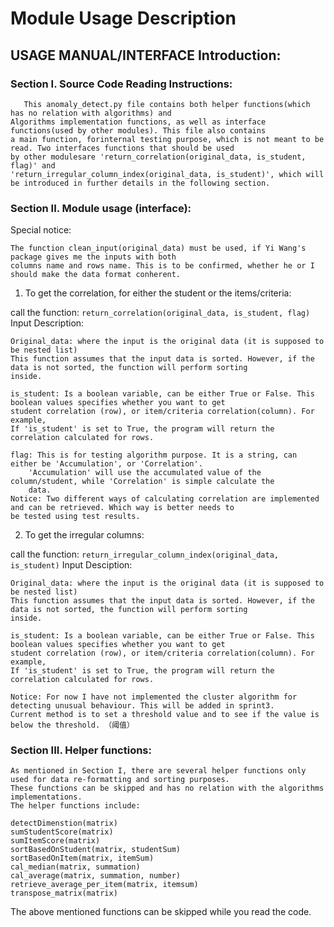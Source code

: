 # Module Usage Description


## USAGE MANUAL/INTERFACE Introduction:

### Section I. Source Code Reading Instructions:

       This anomaly_detect.py file contains both helper functions(which has no relation with algorithms) and
    Algorithms implementation functions, as well as interface functions(used by other modules). This file also contains
    a main function, forinternal testing purpose, which is not meant to be read. Two interfaces functions that should be used
    by other modulesare 'return_correlation(original_data, is_student, flag)' and
    'return_irregular_column_index(original_data, is_student)', which will be introduced in further details in the following section.

### Section II. Module usage (interface):

Special notice:

    The function clean_input(original_data) must be used, if Yi Wang's package gives me the inputs with both
    columns name and rows name. This is to be confirmed, whether he or I should make the data format conherent.

1. To get the correlation, for either the student or the items/criteria:

call the function:
    ```
    return_correlation(original_data, is_student, flag)
    ```
Input Description:

    Original_data: where the input is the original data (it is supposed to be nested list)
    This function assumes that the input data is sorted. However, if the data is not sorted, the function will perform sorting
    inside.

    is_student: Is a boolean variable, can be either True or False. This boolean values specifies whether you want to get
    student correlation (row), or item/criteria correlation(column). For example,
    If 'is_student' is set to True, the program will return the correlation calculated for rows.

    flag: This is for testing algorithm purpose. It is a string, can either be 'Accumulation', or 'Correlation'.
        'Accumulation' will use the accumulated value of the column/student, while 'Correlation' is simple calculate the
        data.
    Notice: Two different ways of calculating correlation are implemented and can be retrieved. Which way is better needs to
    be tested using test results.

2. To get the irregular columns:

call the function:
    ```return_irregular_column_index(original_data, is_student)```
Input Desciption:

    Original_data: where the input is the original data (it is supposed to be nested list)
    This function assumes that the input data is sorted. However, if the data is not sorted, the function will perform sorting
    inside.

    is_student: Is a boolean variable, can be either True or False. This boolean values specifies whether you want to get
    student correlation (row), or item/criteria correlation(column). For example,
    If 'is_student' is set to True, the program will return the correlation calculated for rows.

    Notice: For now I have not implemented the cluster algorithm for detecting unusual behaviour. This will be added in sprint3.
    Current method is to set a threshold value and to see if the value is below the threshold. （阈值）
### Section III. Helper functions:
    As mentioned in Section I, there are several helper functions only used for data re-formatting and sorting purposes.
    These functions can be skipped and has no relation with the algorithms implementations.
    The helper functions include:

    detectDimenstion(matrix)
    sumStudentScore(matrix)
    sumItemScore(matrix)
    sortBasedOnStudent(matrix, studentSum)
    sortBasedOnItem(matrix, itemSum)
    cal_median(matrix, summation)
    cal_average(matrix, summation, number)
    retrieve_average_per_item(matrix, itemsum)
    transpose_matrix(matrix)
The above mentioned functions can be skipped while you read the code.
